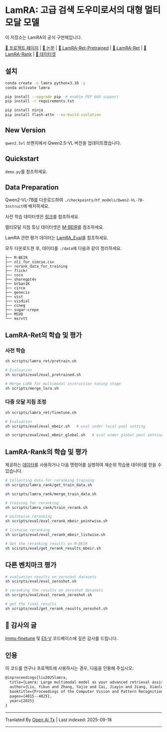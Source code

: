 # LamRA: 고급 검색 도우미로서의 대형 멀티모달 모델

이 저장소는 LamRA의 공식 구현체입니다.

[🏡 프로젝트 페이지](https://code-kunkun.github.io/LamRA/) |  [📄 논문](https://arxiv.org/pdf/2412.01720) | [🤗 LamRA-Ret-Pretrained](https://huggingface.co/code-kunkun/LamRA-Ret-Pretrained) | [🤗 LamRA-Ret](https://huggingface.co/code-kunkun/LamRA-Ret) | [🤗 LamRA-Rank](https://huggingface.co/code-kunkun/LamRA-Rank) | [🤗 데이터셋](https://huggingface.co/datasets/code-kunkun/LamRA_Eval)

## 설치

```bash 
conda create -n lamra python=3.10 -y
conda activate lamra 

pip install --upgrade pip  # enable PEP 660 support 
pip install -r requirements.txt

pip install ninja
pip install flash-attn --no-build-isolation
```
## New Version
`qwen2.5vl` 브랜치에서 Qwen2.5-VL 버전을 업데이트했습니다.

## Quickstart
`demo.py`를 참조하세요.

## Data Preparation 

Qwen2-VL-7B를 다운로드하여 `./checkpoints/hf_models/Qwen2-VL-7B-Instruct`에 배치하세요.

사전 학습 데이터셋은 [링크](https://huggingface.co/datasets/princeton-nlp/datasets-for-simcse)를 참조하세요.

멀티모달 지침 튜닝 데이터셋은 [M-BEIR](https://huggingface.co/datasets/TIGER-Lab/M-BEIR)를 참조하세요.

LamRA 관련 평가 데이터는 [LamRA_Eval](https://huggingface.co/datasets/code-kunkun/LamRA_Eval)를 참조하세요.

모두 다운로드한 후, 데이터를 `./data`에 다음과 같이 정리하세요.

```
├── M-BEIR
├── nli_for_simcse.csv
├── rerank_data_for_training
├── flickr
├── coco
├── sharegpt4v
├── Urban1K
├── circo
├── genecis
├── vist
├── visdial
├── ccneg
├── sugar-crepe
├── MSVD
└── msrvtt
```

## LamRA-Ret의 학습 및 평가

### 사전 학습

```bash 
sh scripts/lamra_ret/pretrain.sh
```

```bash 
# Evaluation 
sh scripts/eval/eval_pretrained.sh
```

```bash 
# Merge LoRA for multimodal instruction tuning stage
sh scripts/merge_lora.sh 
```

###  다중 모달 지침 조정

```bash
sh scripts/lamra_ret/finetune.sh
```

```bash 
# Evaluation 
sh scripts/eval/eval_mbeir.sh   # eval under local pool setting

sh scripts/eval/eval_mbeir_global.sh   # eval under global pool setting
```

## LamRA-Rank의 학습 및 평가

제공하는 [데이터](https://huggingface.co/datasets/code-kunkun/LamRA_Eval/tree/main/rerank_data_for_training)를 사용하거나 다음 명령어를 실행하여 재순위 학습용 데이터를 얻을 수 있습니다.

```bash
# Collecting data for reranking training
sh scripts/lamra_rank/get_train_data.sh

sh scripts/lamra_rank/merge_train_data.sh
```

```bash
# training for reranking
sh scripts/lamra_rank/train_rerank.sh
```

```bash 
# pointwise reranking
sh scripts/eval/eval_rerank_mbeir_pointwise.sh

# listwise reranking
sh scripts/eval/eval_rerank_mbeir_listwise.sh
```

```bash
# Get the reranking results on M-BEIR
sh scirpts/eval/get_rerank_results_mbeir.sh
```

## 다른 벤치마크 평가

```bash
# evaluation results on zeroshot datasets
sh scirpts/eval/eval_zeroshot.sh

# reranking the results on zeroshot datasets
sh scripts/eval/eval_rerank_zeroshot.sh

# get the final results
sh scripts/eval/get_rerank_results_zeroshot.sh
```
## 🫡 감사의 글

[ lmms-finetune](https://github.com/zjysteven/lmms-finetune) 및 [E5-V](https://github.com/kongds/E5-V) 코드베이스에 깊은 감사를 드립니다.


## 인용
이 코드를 연구나 프로젝트에 사용하시는 경우, 다음을 인용해 주십시오:


```latex
@inproceedings{liu2025lamra,
  title={Lamra: Large multimodal model as your advanced retrieval assistant},
  author={Liu, Yikun and Zhang, Yajie and Cai, Jiayin and Jiang, Xiaolong and Hu, Yao and Yao, Jiangchao and Wang, Yanfeng and Xie, Weidi},
  booktitle={Proceedings of the Computer Vision and Pattern Recognition Conference},
  pages={4015--4025},
  year={2025}
}
```

---

Tranlated By [Open Ai Tx](https://github.com/OpenAiTx/OpenAiTx) | Last indexed: 2025-09-18

---
